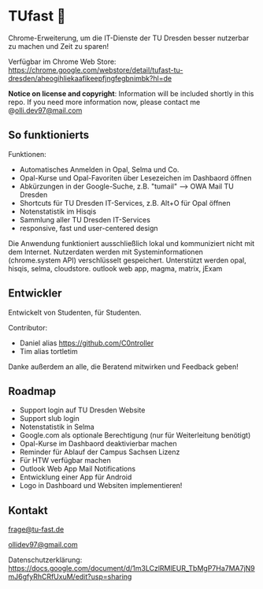 # TUfast 🚀
Chrome-Erweiterung, um die IT-Dienste der TU Dresden besser nutzerbar zu machen und Zeit zu sparen!

Verfügbar im Chrome Web Store: https://chrome.google.com/webstore/detail/tufast-tu-dresden/aheogihliekaafikeepfjngfegbnimbk?hl=de

**Notice on license and copyright**: Information will be included shortly in this repo. If you need more information now, please contact me @olli.dev97@mail.com

## So funktionierts
Funktionen:
 - Automatisches Anmelden in Opal, Selma und Co.
 - Opal-Kurse und Opal-Favoriten über Lesezeichen im Dashbaord öffnen
 - Abkürzungen in der Google-Suche, z.B. "tumail" --> OWA Mail TU Dresden
 - Shortcuts für TU Dresden IT-Services, z.B. Alt+O für Opal öffnen
 - Notenstatistik im Hisqis
 - Sammlung aller TU Dresden IT-Services
 - responsive, fast und user-centered design
 
Die Anwendung funktioniert ausschließlich lokal und kommuniziert nicht mit dem Internet. Nutzerdaten werden mit Systeminformationen (chrome.system API) verschlüsselt gespeichert. Unterstützt werden opal, hisqis, selma, cloudstore. outlook web app, magma, matrix, jExam

## Entwickler
Entwickelt von Studenten, für Studenten.

Contributor:
- Daniel alias https://github.com/C0ntroller
- Tim alias tortletim

Danke außerdem an alle, die Beratend mitwirken und Feedback geben!

## Roadmap
- Support login auf TU Dresden Website
- Support slub login
- Notenstatistik in Selma
- Google.com als optionale Berechtigung (nur für Weiterleitung benötigt)
- Opal-Kurse im Dashbaord deaktivierbar machen
- Reminder für Ablauf der Campus Sachsen Lizenz
- Für HTW verfügbar machen
- Outlook Web App Mail Notifications
- Entwicklung einer App für Android
- Logo in Dashboard und Websiten implementieren!

## Kontakt
frage@tu-fast.de

ollidev97@gmail.com


Datenschutzerklärung: https://docs.google.com/document/d/1m3LCzlRMlEUR_TbMgP7Ha7MA7jN9mJ6gfyRhCRfUxuM/edit?usp=sharing
